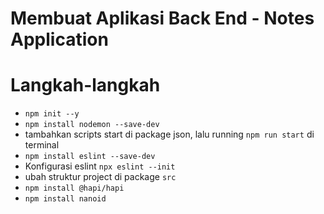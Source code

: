 # Membuat Aplikasi Back End - Notes Application

# Langkah-langkah

- `npm init --y`
- `npm install nodemon --save-dev`
- tambahkan scripts start di package json, lalu running `npm run start` di terminal
- `npm install eslint --save-dev`
- Konfigurasi eslint `npx eslint --init`
- ubah struktur project di package `src`
- `npm install @hapi/hapi`
- `npm install nanoid`
